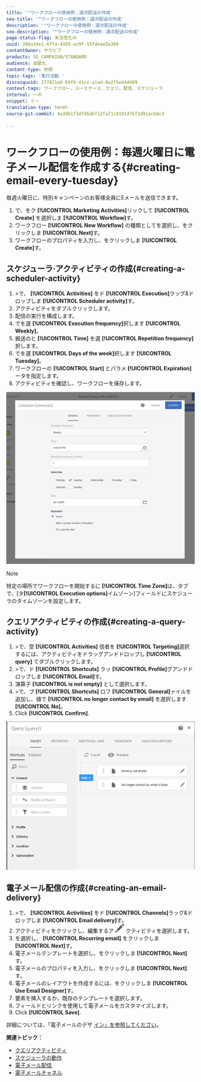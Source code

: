 ```yaml
---
title: '"ワークフローの使用例：週次配送の作成'
seo-title: '"ワークフローの使用例：週次配送の作成'
description: '"ワークフローの使用例：週次配送の作成'
seo-description: '"ワークフローの使用例：週次配送の作成'
page-status-flag: 未活性化の
uuid: 396a3de1-6ffa-4385-ac9f-15fdeae5a366
contentOwner: サウビア
products: SG_CAMPAIGN/STANDARD
audience: 自動化
content-type: 参照
topic-tags: '実行活動 '
discoiquuid: 377821e6-69f8-41cc-a1ad-8a2f5ed4d409
context-tags: ワークフロー，ユースケース，クエリ，配信，スケジューラ
internal: 〜の
snippet: イー
translation-type: tm+mt
source-git-commit: 4a38b1f3d7d6dbf12fa71c819147bf2d91acb0c4

---
```



# ワークフローの使用例：毎週火曜日に電子メール配信を作成する{#creating-email-every-tuesday}

毎週火曜日に、特別キャンペーンのお客様全員にEメールを送信できます。

1. で、をク **[!UICONTROL Marketing Activities]**&#x200B;リックして **[!UICONTROL Create]** を選択しま **[!UICONTROL Workflow]**&#x200B;す。
1. ワークフロー **[!UICONTROL New Workflow]** の種類としてを選択し、をクリックしま **[!UICONTROL Next]**&#x200B;す。
1. ワークフローのプロパティを入力し、をクリックしま **[!UICONTROL Create]**&#x200B;す。

## スケジューラ·アクティビティの作成{#creating-a-scheduler-activity}

1. &gt;で、 **[!UICONTROL Activities]** をド **[!UICONTROL Execution]**&#x200B;ラッグ&amp;ドロップしま **[!UICONTROL Scheduler activity]**&#x200B;す。
1. アクティビティをダブルクリックします。
1. 配信の実行を構成します。
1. でを選 **[!UICONTROL Execution frequency]**&#x200B;択します **[!UICONTROL Weekly]**。
1. 搬送のと **[!UICONTROL Time]** を選 **[!UICONTROL Repetition frequency]** 択します。
1. でを選 **[!UICONTROL Days of the week]**&#x200B;択します **[!UICONTROL Tuesday]**。
1. ワークフローの **[!UICONTROL Start]** とパラメ **[!UICONTROL Expiration]** ータを指定します。
1. アクティビティを確認し、ワークフローを保存します。

![](assets/scheduler_properties.png)

>[!NOTE]
>
>特定の場所でワークフローを開始するに **[!UICONTROL Time Zone]**&#x200B;は、タブで、[タ&#x200B;**[!UICONTROL Execution options]**&#x200B;イムゾーン]フィールドにスケジューラのタイムゾーンを設定します。

## クエリアクティビティの作成{#creating-a-query-activity}

1. &gt;で、受 **[!UICONTROL Activities]** 信者を **[!UICONTROL Targeting]**&#x200B;選択するには、アクティビティをドラッグアンドドロップし **[!UICONTROL query]** てダブルクリックします。
1. &gt;で、ド **[!UICONTROL Shortcuts]** ラッ **[!UICONTROL Profile]**&#x200B;グアンドドロップしま **[!UICONTROL Email]**&#x200B;す。
1. 演算子 **[!UICONTROL is not empty]** として選択します。
1. &gt;で、プ **[!UICONTROL Shortcuts]** ロフ **[!UICONTROL General]**&#x200B;ァイルを追加し、値で **[!UICONTROL no longer contact by email]** を選択します **[!UICONTROL No]**。
1. Click **[!UICONTROL Confirm]**.

![](assets/wf-complement-query.png)

## 電子メール配信の作成{#creating-an-email-delivery}

1. &gt;で、 **[!UICONTROL Activities]** をド **[!UICONTROL Channels]**&#x200B;ラッグ&amp;ドロップしま **[!UICONTROL Email delivery]**&#x200B;す。
1. アクティビティをクリックし、編集するア ![](assets/edit_darkgrey-24px.png) クティビティを選択します。
1. を選択し、 **[!UICONTROL Recurring email]** をクリックしま **[!UICONTROL Next]**&#x200B;す。
1. 電子メールテンプレートを選択し、をクリックしま **[!UICONTROL Next]**&#x200B;す。
1. 電子メールのプロパティを入力し、をクリックしま **[!UICONTROL Next]**&#x200B;す。
1. 電子メールのレイアウトを作成するには、をクリックしま **[!UICONTROL Use Email Designer]**&#x200B;す。
1. 要素を挿入するか、既存のテンプレートを選択します。
1. フィールドとリンクを使用して電子メールをカスタマイズします。
1. Click **[!UICONTROL Save]**.

詳細については、「電子メールのデザ [イン」を参照してください](../../designing/using/designing-from-scratch.md#designing-an-email-content-from-scratch)。

**関連トピック：**

* [クエリアクティビティ](../..//automating/using/query.md)
* [スケジューラの動作](../..//automating/using/scheduler.md)
* [電子メール配信](../..//automating/using/email-delivery.md)
* [電子メールチャネル](../..//channels/using/creating-an-email.md)

